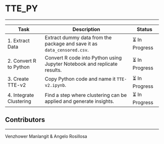 # TTE_PY
---
| Task | Description | Status |
|------|------------|--------|
| 1. Extract Data | Extract dummy data from the package and save it as `data_censored.csv`. | ⏳ In Progress |
| 2. Convert R to Python | Convert R code into Python using Jupyter Notebook and replicate results. | ⏳ In Progress |
| 3. Create TTE-v2 | Copy Python code and name it `TTE-v2.ipynb`. | ⏳ In Progress |
| 4. Integrate Clustering | Find a step where clustering can be applied and generate insights. | ⏳ In Progress |

## Contributors
---
Venzhower Manlangit & Angelo Rosillosa

